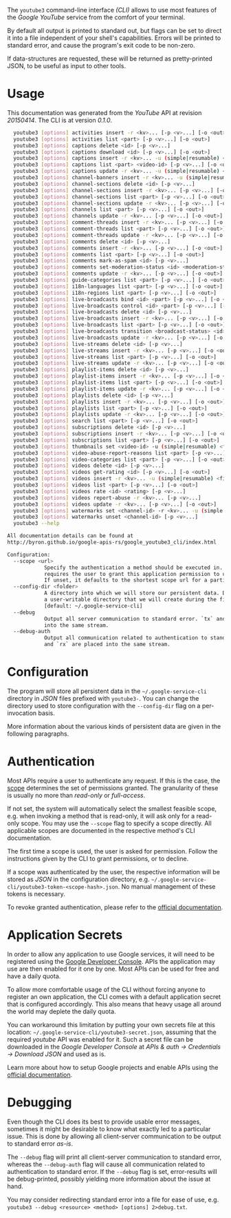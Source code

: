 <!---
DO NOT EDIT !
This file was generated automatically from 'src/mako/cli/README.md.mako'
DO NOT EDIT !
-->
The `youtube3` command-line interface *(CLI)* allows to use most features of the *Google YouTube* service from the comfort of your terminal.

By default all output is printed to standard out, but flags can be set to direct it into a file independent of your shell's
capabilities. Errors will be printed to standard error, and cause the program's exit code to be non-zero.

If data-structures are requested, these will be returned as pretty-printed JSON, to be useful as input to other tools.

# Usage

This documentation was generated from the *YouTube* API at revision *20150414*. The CLI is at version *0.1.0*.

```bash
  youtube3 [options] activities insert -r <kv>... [-p <v>...] [-o <out>]
  youtube3 [options] activities list <part> [-p <v>...] [-o <out>]
  youtube3 [options] captions delete <id> [-p <v>...]
  youtube3 [options] captions download <id> [-p <v>...] [-o <out>]
  youtube3 [options] captions insert -r <kv>... -u (simple|resumable) <file> <mime> [-p <v>...] [-o <out>]
  youtube3 [options] captions list <part> <video-id> [-p <v>...] [-o <out>]
  youtube3 [options] captions update -r <kv>... -u (simple|resumable) <file> <mime> [-p <v>...] [-o <out>]
  youtube3 [options] channel-banners insert -r <kv>... -u (simple|resumable) <file> <mime> [-p <v>...] [-o <out>]
  youtube3 [options] channel-sections delete <id> [-p <v>...]
  youtube3 [options] channel-sections insert -r <kv>... [-p <v>...] [-o <out>]
  youtube3 [options] channel-sections list <part> [-p <v>...] [-o <out>]
  youtube3 [options] channel-sections update -r <kv>... [-p <v>...] [-o <out>]
  youtube3 [options] channels list <part> [-p <v>...] [-o <out>]
  youtube3 [options] channels update -r <kv>... [-p <v>...] [-o <out>]
  youtube3 [options] comment-threads insert -r <kv>... [-p <v>...] [-o <out>]
  youtube3 [options] comment-threads list <part> [-p <v>...] [-o <out>]
  youtube3 [options] comment-threads update -r <kv>... [-p <v>...] [-o <out>]
  youtube3 [options] comments delete <id> [-p <v>...]
  youtube3 [options] comments insert -r <kv>... [-p <v>...] [-o <out>]
  youtube3 [options] comments list <part> [-p <v>...] [-o <out>]
  youtube3 [options] comments mark-as-spam <id> [-p <v>...]
  youtube3 [options] comments set-moderation-status <id> <moderation-status> [-p <v>...]
  youtube3 [options] comments update -r <kv>... [-p <v>...] [-o <out>]
  youtube3 [options] guide-categories list <part> [-p <v>...] [-o <out>]
  youtube3 [options] i18n-languages list <part> [-p <v>...] [-o <out>]
  youtube3 [options] i18n-regions list <part> [-p <v>...] [-o <out>]
  youtube3 [options] live-broadcasts bind <id> <part> [-p <v>...] [-o <out>]
  youtube3 [options] live-broadcasts control <id> <part> [-p <v>...] [-o <out>]
  youtube3 [options] live-broadcasts delete <id> [-p <v>...]
  youtube3 [options] live-broadcasts insert -r <kv>... [-p <v>...] [-o <out>]
  youtube3 [options] live-broadcasts list <part> [-p <v>...] [-o <out>]
  youtube3 [options] live-broadcasts transition <broadcast-status> <id> <part> [-p <v>...] [-o <out>]
  youtube3 [options] live-broadcasts update -r <kv>... [-p <v>...] [-o <out>]
  youtube3 [options] live-streams delete <id> [-p <v>...]
  youtube3 [options] live-streams insert -r <kv>... [-p <v>...] [-o <out>]
  youtube3 [options] live-streams list <part> [-p <v>...] [-o <out>]
  youtube3 [options] live-streams update -r <kv>... [-p <v>...] [-o <out>]
  youtube3 [options] playlist-items delete <id> [-p <v>...]
  youtube3 [options] playlist-items insert -r <kv>... [-p <v>...] [-o <out>]
  youtube3 [options] playlist-items list <part> [-p <v>...] [-o <out>]
  youtube3 [options] playlist-items update -r <kv>... [-p <v>...] [-o <out>]
  youtube3 [options] playlists delete <id> [-p <v>...]
  youtube3 [options] playlists insert -r <kv>... [-p <v>...] [-o <out>]
  youtube3 [options] playlists list <part> [-p <v>...] [-o <out>]
  youtube3 [options] playlists update -r <kv>... [-p <v>...] [-o <out>]
  youtube3 [options] search list <part> [-p <v>...] [-o <out>]
  youtube3 [options] subscriptions delete <id> [-p <v>...]
  youtube3 [options] subscriptions insert -r <kv>... [-p <v>...] [-o <out>]
  youtube3 [options] subscriptions list <part> [-p <v>...] [-o <out>]
  youtube3 [options] thumbnails set <video-id> -u (simple|resumable) <file> <mime> [-p <v>...] [-o <out>]
  youtube3 [options] video-abuse-report-reasons list <part> [-p <v>...] [-o <out>]
  youtube3 [options] video-categories list <part> [-p <v>...] [-o <out>]
  youtube3 [options] videos delete <id> [-p <v>...]
  youtube3 [options] videos get-rating <id> [-p <v>...] [-o <out>]
  youtube3 [options] videos insert -r <kv>... -u (simple|resumable) <file> <mime> [-p <v>...] [-o <out>]
  youtube3 [options] videos list <part> [-p <v>...] [-o <out>]
  youtube3 [options] videos rate <id> <rating> [-p <v>...]
  youtube3 [options] videos report-abuse -r <kv>... [-p <v>...]
  youtube3 [options] videos update -r <kv>... [-p <v>...] [-o <out>]
  youtube3 [options] watermarks set <channel-id> -r <kv>... -u (simple|resumable) <file> <mime> [-p <v>...]
  youtube3 [options] watermarks unset <channel-id> [-p <v>...]
  youtube3 --help

All documentation details can be found at
http://byron.github.io/google-apis-rs/google_youtube3_cli/index.html

Configuration:
  --scope <url>  
            Specify the authentication a method should be executed in. Each scope 
            requires the user to grant this application permission to use it.
            If unset, it defaults to the shortest scope url for a particular method.
  --config-dir <folder>
            A directory into which we will store our persistent data. Defaults to 
            a user-writable directory that we will create during the first invocation.
            [default: ~/.google-service-cli]
  --debug
            Output all server communication to standard error. `tx` and `rx` are placed 
            into the same stream.
  --debug-auth
            Output all communication related to authentication to standard error. `tx` 
            and `rx` are placed into the same stream.

```

# Configuration

The program will store all persistent data in the `~/.google-service-cli` directory in *JSON* files prefixed with `youtube3-`.  You can change the directory used to store configuration with the `--config-dir` flag on a per-invocation basis.

More information about the various kinds of persistent data are given in the following paragraphs.

# Authentication

Most APIs require a user to authenticate any request. If this is the case, the [scope][scopes] determines the 
set of permissions granted. The granularity of these is usually no more than *read-only* or *full-access*.

If not set, the system will automatically select the smallest feasible scope, e.g. when invoking a
method that is read-only, it will ask only for a read-only scope. 
You may use the `--scope` flag to specify a scope directly. 
All applicable scopes are documented in the respective method's CLI documentation.

The first time a scope is used, the user is asked for permission. Follow the instructions given 
by the CLI to grant permissions, or to decline.

If a scope was authenticated by the user, the respective information will be stored as *JSON* in the configuration
directory, e.g. `~/.google-service-cli/youtube3-token-<scope-hash>.json`. No manual management of these tokens
is necessary.

To revoke granted authentication, please refer to the [official documentation][revoke-access].

# Application Secrets

In order to allow any application to use Google services, it will need to be registered using the 
[Google Developer Console][google-dev-console]. APIs the application may use are then enabled for it
one by one. Most APIs can be used for free and have a daily quota.

To allow more comfortable usage of the CLI without forcing anyone to register an own application, the CLI
comes with a default application secret that is configured accordingly. This also means that heavy usage
all around the world may deplete the daily quota.

You can workaround this limitation by putting your own secrets file at this location: 
`~/.google-service-cli/youtube3-secret.json`, assuming that the required *youtube* API 
was enabled for it. Such a secret file can be downloaded in the *Google Developer Console* at 
*APIs & auth -> Credentials -> Download JSON* and used as is.

Learn more about how to setup Google projects and enable APIs using the [official documentation][google-project-new].


# Debugging

Even though the CLI does its best to provide usable error messages, sometimes it might be desirable to know
what exactly led to a particular issue. This is done by allowing all client-server communication to be 
output to standard error *as-is*.

The `--debug` flag will print all client-server communication to standard error, whereas the `--debug-auth` flag
will cause all communication related to authentication to standard error.
If the `--debug` flag is set, error-results will be debug-printed, possibly yielding more information about the 
issue at hand.

You may consider redirecting standard error into a file for ease of use, e.g. `youtube3 --debug <resource> <method> [options] 2>debug.txt`.


[scopes]: https://developers.google.com/+/api/oauth#scopes
[revoke-access]: http://webapps.stackexchange.com/a/30849
[google-dev-console]: https://console.developers.google.com/
[google-project-new]: https://developers.google.com/console/help/new/